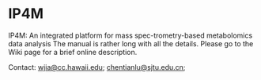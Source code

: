 # IP4M
IP4M: An integrated platform for mass spec-trometry-based metabolomics data analysis
The manual is rather long with all the details. Please go to the Wiki page for a brief online description. 

Contact: wjia@cc.hawaii.edu; chentianlu@sjtu.edu.cn;
